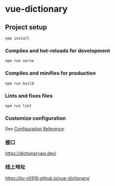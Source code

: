 # vue-dictionary

## Project setup

```
npm install
```

### Compiles and hot-reloads for development

```
npm run serve
```

### Compiles and minifies for production

```
npm run build
```

### Lints and fixes files

```
npm run lint
```

### Customize configuration

See [Configuration Reference](https://cli.vuejs.org/config/).

### 接口

https://dictionaryapi.dev/

### 线上地址

https://liu-v0916.github.io/vue-dictionary/
